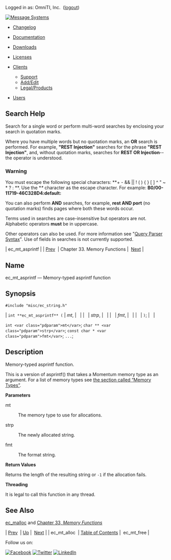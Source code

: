 Logged in as: OmniTI, Inc.  ([logout](https://support.messagesystems.com/logout.php))

[![Message Systems](https://support.messagesystems.com/images/ms-white205.png)](https://support.messagesystems.com/start.php) 

*   [Changelog](https://support.messagesystems.com/start.php?show=changelog)
*   [Documentation](https://support.messagesystems.com/docs/)
*   [Downloads](https://support.messagesystems.com/start.php)

*   [Licenses](https://support.messagesystems.com/license_summary.php)
*   <a href="">Clients</a>
    *   [Support](https://support.messagesystems.com/cs.php)
    *   [Add/Edit](https://support.messagesystems.com/edit_client.php)
    *   [Legal/Products](https://support.messagesystems.com/edit_products.php)
*   [Users](https://support.messagesystems.com/edit_customer.php)

## Search Help

Search for a single word or perform multi-word searches by enclosing your search in quotation marks.

Where you have multiple words but no quotation marks, an **OR** search is performed. For example, **"REST Injection"** searches for the phrase **"REST Injection"**, and, without quotation marks, searches for **REST OR Injection**--the operator is understood.

### Warning

You must escape the following special characters: **+ - && || ! ( ) { } [ ] ^ " ~ * ? : \**. Use the **\** character as the escape character. For example: **B0/00-11719-46C328D4\:default\:**

You can also perform **AND** searches, for example, **rest AND port** (no quotation marks) finds pages where both these words occur.

Terms used in searches are case-insensitive but operators are not. Alphabetic operators **must** be in uppercase.

Other operators can also be used. For more information see "[Query Parser Syntax](https://lucene.apache.org/core/old_versioned_docs/versions/3_0_0/queryparsersyntax.html)". Use of fields in searches is not currently supported.

| ec_mt_asprintf |
| [Prev](apis.ec_mt_alloc.php)  | Chapter 33. Memory Functions |  [Next](apis.ec_mt_free.php) |

<a name="apis.ec_mt_asprintf"></a>
## Name

ec_mt_asprintf — Memory-typed asprintf function

## Synopsis

`#include "misc/ec_string.h"`

| `int **ec_mt_asprintf** (` | <var class="pdparam">mt</var>, |   |
|   | <var class="pdparam">strp</var>, |   |
|   | <var class="pdparam">fmt</var>, |   |
|   | `)`; |   |

`int <var class="pdparam">mt</var>`;
`char ** <var class="pdparam">strp</var>`;
`const char * <var class="pdparam">fmt</var>`;
`...`;<a name="idp27459152"></a>
## Description

Memory-typed asprintf function.

This is a version of asprintf() that takes a Momentum memory type as an argument. For a list of memory types see [the section called “Memory Types”](apis.ec_malloc.php#apis.ec_malloc.types "Memory Types").

**Parameters**

<dl class="variablelist">

<dt>mt</dt>

<dd>

The memory type to use for allocations.

</dd>

<dt>strp</dt>

<dd>

The newly allocated string.

</dd>

<dt>fmt</dt>

<dd>

The format string.

</dd>

</dl>

**Return Values**

Returns the length of the resulting string or `-1` if the allocation fails.

**Threading**

It is legal to call this function in any thread.

<a name="idp27470400"></a>
## See Also

[ec_malloc](apis.ec_malloc.php "ec_malloc") and [Chapter 33, *Memory Functions*](memory.php "Chapter 33. Memory Functions") 

| [Prev](apis.ec_mt_alloc.php)  | [Up](memory.php) |  [Next](apis.ec_mt_free.php) |
| ec_mt_alloc  | [Table of Contents](index.php) |  ec_mt_free |

Follow us on:

[![Facebook](https://support.messagesystems.com/images/icon-facebook.png)](http://www.facebook.com/messagesystems) [![Twitter](https://support.messagesystems.com/images/icon-twitter.png)](http://twitter.com/#!/MessageSystems) [![LinkedIn](https://support.messagesystems.com/images/icon-linkedin.png)](http://www.linkedin.com/company/message-systems)